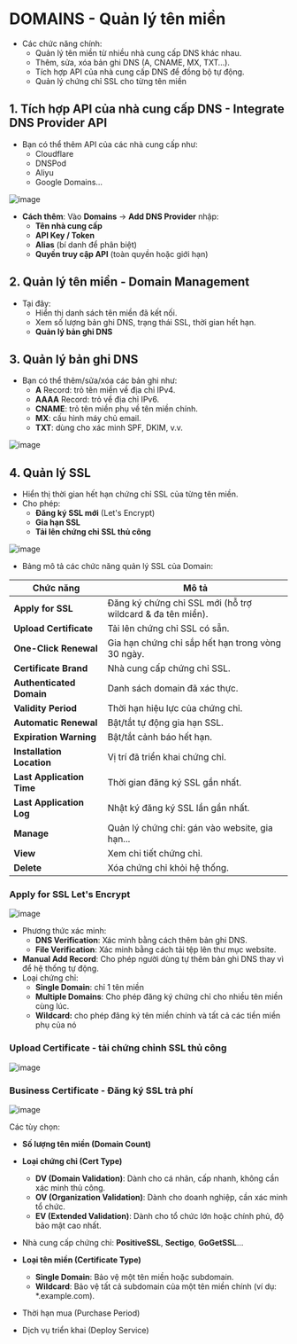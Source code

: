
# DOMAINS - Quản lý tên miền
- Các chức năng chính:
    - Quản lý tên miền từ nhiều nhà cung cấp DNS khác nhau.
    - Thêm, sửa, xóa bản ghi DNS (A, CNAME, MX, TXT…).
    - Tích hợp API của nhà cung cấp DNS để đồng bộ tự động.
    - Quản lý chứng chỉ SSL cho từng tên miền

## 1. Tích hợp API của nhà cung cấp DNS - Integrate DNS Provider API 
- Bạn có thể thêm API của các nhà cung cấp như:
    - Cloudflare
    -  DNSPod
    -  Aliyu
    -  Google Domains…
    
![image](https://github.com/user-attachments/assets/7076c682-de33-4328-b9f1-427f83119e92)

- **Cách thêm**: Vào **Domains** → **Add DNS Provider** nhập:
    - **Tên nhà cung cấp**
    - **API Key / Token**
    - **Alias** (bí danh để phân biệt)
    - **Quyền truy cập API** (toàn quyền hoặc giới hạn)


## 2. Quản lý tên miền - Domain Management

- Tại đây:
    - Hiển thị danh sách tên miền đã kết nối.
    - Xem số lượng bản ghi DNS, trạng thái SSL, thời gian hết hạn.
    - **Quản lý bản ghi DNS**

## 3. Quản lý bản ghi DNS

- Bạn có thể thêm/sửa/xóa các bản ghi như:
    - **A** Record: trỏ tên miền về địa chỉ IPv4.
    - **AAAA** Record: trỏ về địa chỉ IPv6.
    - **CNAME**: trỏ tên miền phụ về tên miền chính.
    - **MX**: cấu hình máy chủ email.
    - **TXT**: dùng cho xác minh SPF, DKIM, v.v.

![image](https://github.com/user-attachments/assets/4e290f53-6eb5-4e6f-9e37-4c26e0466058)

## 4. Quản lý SSL
- Hiển thị thời gian hết hạn chứng chỉ SSL của từng tên miền.
- Cho phép:
    - **Đăng ký SSL mới** (Let's Encrypt)
    - **Gia hạn SSL**
    - **Tải lên chứng chỉ SSL thủ công**

![image](https://github.com/user-attachments/assets/5eb2cdb1-e112-4cfa-a564-cd43c4d9fee4)

- Bảng mô tả các chức năng quản lý SSL của Domain:

| **Chức năng**             | **Mô tả**                                                  |
| ------------------------- | ---------------------------------------------------------- |
| **Apply for SSL**         | Đăng ký chứng chỉ SSL mới (hỗ trợ wildcard & đa tên miền). |
| **Upload Certificate**    | Tải lên chứng chỉ SSL có sẵn.                              |
| **One-Click Renewal**     | Gia hạn chứng chỉ sắp hết hạn trong vòng 30 ngày.          |
| **Certificate Brand**     | Nhà cung cấp chứng chỉ SSL.                                |
| **Authenticated Domain**  | Danh sách domain đã xác thực.                              |
| **Validity Period**       | Thời hạn hiệu lực của chứng chỉ.                           |
| **Automatic Renewal**     | Bật/tắt tự động gia hạn SSL.                               |
| **Expiration Warning**    | Bật/tắt cảnh báo hết hạn.                                  |
| **Installation Location** | Vị trí đã triển khai chứng chỉ.                            |
| **Last Application Time** | Thời gian đăng ký SSL gần nhất.                            |
| **Last Application Log**  | Nhật ký đăng ký SSL lần gần nhất.                          |
| **Manage**                | Quản lý chứng chỉ: gán vào website, gia hạn...             |
| **View**                  | Xem chi tiết chứng chỉ.                                    |
| **Delete**                | Xóa chứng chỉ khỏi hệ thống.                               |


### Apply for SSL Let's Encrypt

![image](https://github.com/user-attachments/assets/99f5f299-361a-4d2b-8fc7-6efa741e9998)


- Phương thức xác minh:
    - **DNS Verification**: Xác minh bằng cách thêm bản ghi DNS.
    - **File Verification**: Xác minh bằng cách tải tệp lên thư mục website.
- **Manual Add Record**: Cho phép người dùng tự thêm bản ghi DNS thay vì để hệ thống tự động.
- Loại chứng chỉ:
    - **Single Domain**: chỉ 1 tên miền
    - **Multiple Domains**: Cho phép đăng ký chứng chỉ cho nhiều tên miền cùng lúc.
    - **Wildcard:** cho phép đăng ký tên miền chính và tất cả các tiền miền phụ của nó

### Upload Certificate - tải chứng chỉnh SSL thủ công

![image](https://github.com/user-attachments/assets/d946b30f-c97a-468e-81f7-d586b5f3d776)

### Business Certificate - Đăng ký SSL trả phí

![image](https://github.com/user-attachments/assets/22afc7a5-be3a-4376-9d4b-15e6a4beeb2b)

Các tùy chọn: 
- **Số lượng tên miền (Domain Count)**
- **Loại chứng chỉ (Cert Type)**
    - **DV (Domain Validation)**: Dành cho cá nhân, cấp nhanh, không cần xác minh thủ công.
    - **OV (Organization Validation)**: Dành cho doanh nghiệp, cần xác minh tổ chức.
    - **EV (Extended Validation)**: Dành cho tổ chức lớn hoặc chính phủ, độ bảo mật cao nhất.

- Nhà cung cấp chứng chỉ: **PositiveSSL**, **Sectigo**, **GoGetSSL**...
- **Loại tên miền (Certificate Type)**
    - **Single Domain**: Bảo vệ một tên miền hoặc subdomain.
    - **Wildcard**: Bảo vệ tất cả subdomain của một tên miền chính (ví dụ: *.example.com).

- Thời hạn mua (Purchase Period)
- Dịch vụ triển khai (Deploy Service)
